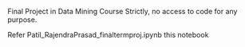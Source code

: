 Final Project in Data Mining Course
Strictly, no access to code for any purpose.

Refer Patil_RajendraPrasad_finaltermproj.ipynb this notebook 
